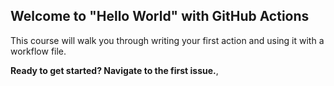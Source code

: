 ## Welcome to "Hello World" with GitHub Actions

This course will walk you through writing your first action and using it with a workflow file. 

**Ready to get started? Navigate to the first issue.**,

